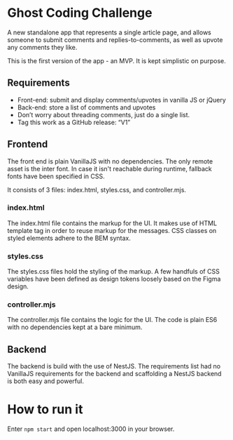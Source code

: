 # Ghost Coding Challenge
 A new standalone app that represents a single article page, and allows someone to submit comments and replies-to-comments, as well as upvote any comments they like. 

This is the first version of the app - an MVP. It is kept simplistic on purpose. 

## Requirements
- Front-end: submit and display comments/upvotes in vanilla JS or jQuery
- Back-end: store a list of comments and upvotes
- Don’t worry about threading comments, just do a single list.
- Tag this work as a GitHub release: “V1”

## Frontend
The front end is plain VanillaJS with no dependencies. The only remote asset is the inter font. In case it isn't reachable during runtime, fallback fonts have been specified in CSS. 

It consists of 3 files: index.html, styles.css, and controller.mjs. 

### index.html
The index.html file contains the markup for the UI. It makes use of HTML template tag in order to reuse markup for the messages. CSS classes on styled elements adhere to the BEM syntax.

### styles.css
The styles.css files hold the styling of the markup. A few handfuls of CSS variables have been defined as design tokens loosely based on the Figma design. 

### controller.mjs
The controller.mjs file contains the logic for the UI. The code is plain ES6 with no dependencies kept at a bare minimum.

## Backend
The backend is build with the use of NestJS. The requirements list had no VanillaJS requirements for the backend and scaffolding a NestJS backend is both easy and powerful.

# How to run it
Enter `npm start` and open localhost:3000 in your browser.